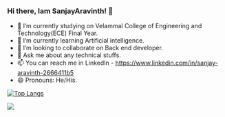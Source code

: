 ### Hi there, Iam SanjayAravinth! 👋


- 🔭 I’m currently studying on Velammal College of Engineering and Technology(ECE) Final Year.
- 🌱 I’m currently learning Artificial intelligence.
- 👯 I’m looking to collaborate on Back end developer.
- 💬 Ask me about any technical stuffs.
- 📫 You can reach me in LinkedIn - https://www.linkedin.com/in/sanjay-aravinth-2666411b5
- 😄 Pronouns: He/His.





[![Top Langs](https://github-readme-stats.vercel.app/api/top-langs/?username=sanjayaravinth721&layout=compact)](https://github.com/anuraghazra/github-readme-stats)


<img src="http://github-readme-stats.vercel.app/api?username=sanjayaravinth721&&show_icons=true&title_color=FFFFFF&icon_color=FFFFFF&text_color=FFFFFF&bg_color=ffc3a0">


 
